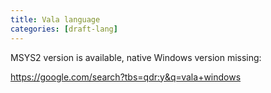 ```yaml
---
title: Vala language
categories: [draft-lang]
---
```


MSYS2 version is available, native Windows version missing:

<https://google.com/search?tbs=qdr:y&q=vala+windows>
